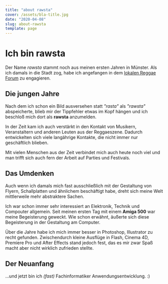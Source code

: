 ```yaml
---
title: "about rawsta"
cover: /assets/bla-title.jpg
date: "2020-04-08"
slug: about-rawsta
template: page
---
```


# Ich bin rawsta
Der Name _rawsta_ stammt noch aus meinen ersten Jahren in Münster. Als ich damals in die Stadt zog, habe ich angefangen in dem [lokalen Reggae Forum](https://www.reggae-party.de) zu engagieren.

## Die jungen Jahre
Nach dem ich schon ein Bild ausversehen statt _"rasta"_ als _"rawsta"_ abspeicherte, blieb mir der Tippfehler etwas im Kopf hängen und ich beschloß mich dort als **rawsta** anzumelden.

In der Zeit kam ich auch verstärkt in den Kontakt von Musikern, Veranstaltern und anderen Leuten aus der Reggaeszene. Dadurch entwickelten sich viele langährige Kontakte, die nicht immer nur geschäftlich blieben.

Mit vielen Menschen aus der Zeit verbindet mich auch heute noch viel und man trifft sich auch fern der Arbeit auf Parties und Festivals.

## Das Umdenken
Auch wenn ich damals mich fast ausschließlich mit der Gestaltung von Flyern, Schallplatten und ähnlichem beschäftigt habe, dreht sich meine Welt mittlerweile mehr abstraktere Sachen.

Ich war schon immer sehr interessiert an Elektronik, Technik und Compouter allgemein. Seit meinen ersten Tag mit einem **Amiga 500** war meine Begeisterung geweckt. Wie schon erwähnt, äußerte sich diese Begeisterung in der Gestaltung am Computer.

Über die Jahre habe ich mich immer besser in Photoshop, Illustrator zu recht gefunden. Zwischendurch kleine Ausflüge in Flash, Cinema 4D, Premiere Pro und After Effects stand jedoch fest, das es mir zwar Spaß macht aber nicht wirklich zufrieden stellte.

## Der Neuanfang

...und jetzt bin ich _(fast)_ Fachinformatiker Anwendungsentwicklung. :)

